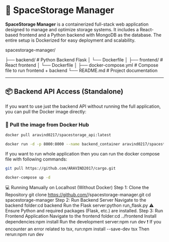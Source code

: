 # 🚀 SpaceStorage Manager

**SpaceStorage Manager** is a containerized full-stack web application designed to manage and optimize storage systems. It includes a React-based frontend and a Python backend with MongoDB as the database. The entire setup is Dockerized for easy deployment and scalability.

spacestorage-manager/

├── backend/               # Python Backend Flask
│   └── Dockerfile
│
├── frontend/              # React frontend
│   └── Dockerfile
│
├── docker-compose.yml     # Compose file to run frontend + backend
└── README.md              # Project documentation


---

## 📦 Backend API Access (Standalone)

If you want to use just the backend API without running the full application, you can pull the Docker image directly:

### 🔹 Pull the image from Docker Hub

```bash
docker pull aravind0217/spacestorage_api:latest

docker run -d -p 8000:8000 --name backend_container aravind0217/spacestorage_api:latest

```

If you want to run whole application then you can run the docker compose file with following commands:

```bash
git pull https://github.com/ARAVIND2017/cargo.git

docker-compose up -d
```
💻 Running Manually on Localhost (Without Docker)
Step 1: Clone the Repository
git clone https://github.com/<your-username>/spacestorage-manager.git
cd spacestorage-manager
Step 2: Run Backend Server
Navigate to the backend folder:cd backend
Run the Flask server:python run_flask.py
⚠️ Ensure Python and required packages (Flask, etc.) are installed.
 Step 3: Run Frontend Application
 Navigate to the frontend folder:cd ../frontend
 Install dependencies:npm install
 Run the development server:npm run dev
❗ If you encounter an error related to tsx, run:npm install --save-dev tsx
Then rerun:npm run dev

